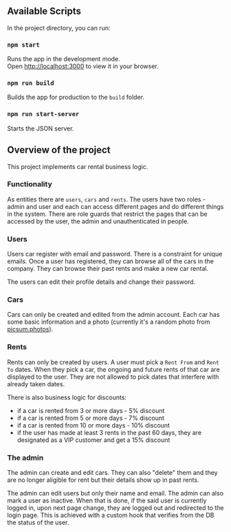 ## Available Scripts

In the project directory, you can run:

### `npm start`

Runs the app in the development mode.\
Open [http://localhost:3000](http://localhost:3000) to view it in your browser.

### `npm run build`

Builds the app for production to the `build` folder.

### `npm run start-server`

Starts the JSON server.

## Overview of the project

This project implements car rental business logic.

### Functionality

As entities there are `users`, `cars` and `rents`. The users have two roles - admin and user and each can access different pages and do different things in the system. There are role guards that restrict the pages that can be accessed by the user, the admin and unauthenticated in people.

### Users

Users car register with email and password. There is a constraint for unique emails. Once
a user has registered, they can browse all of the cars in the company. They can browse their past rents and make a new car rental.

The users can edit their profile details and change their password.

### Cars

Cars can only be created and edited from the admin account. Each car has some basic information and a photo (currently it's a random photo from [picsum.photos](https://picsum.photos)).

### Rents

Rents can only be created by users. A user must pick a `Rent From` and `Rent To` dates. When they pick a car, the ongoing and future rents of that car are displayed to the user. They are not allowed to pick dates that interfere with already taken dates.

There is also business logic for discounts:

- if a car is rented from 3 or more days - 5% discount
- if a car is rented from 5 or more days - 7% discount
- if a car is rented from 10 or more days - 10% discount
- if the user has made at least 3 rents in the past 60 days, they are designated as a VIP customer and get a 15% discount

### The admin

The admin can create and edit cars. They can also "delete" them and they are no longer aligible for rent but their details show up in past rents.

The admin can edit users but only their name and email. The admin can also mark a user as inactive. When that is done, if the said user is currently logged in, upon next page change, they are logged out and redirected to the login page. This is achieved with a custom hook that verifies from the DB the status of the user.
